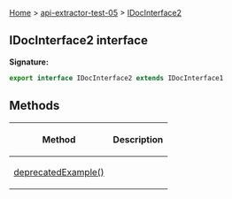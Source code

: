 [Home](./index) &gt; [api-extractor-test-05](./api-extractor-test-05.md) &gt; [IDocInterface2](./api-extractor-test-05.idocinterface2.md)

## IDocInterface2 interface


<b>Signature:</b>

```typescript
export interface IDocInterface2 extends IDocInterface1 
```

## Methods

|  <p>Method</p> | <p>Description</p> |
|  --- | --- |
|  <p>[deprecatedExample()](./api-extractor-test-05.idocinterface2.deprecatedexample.md)</p> |  |


